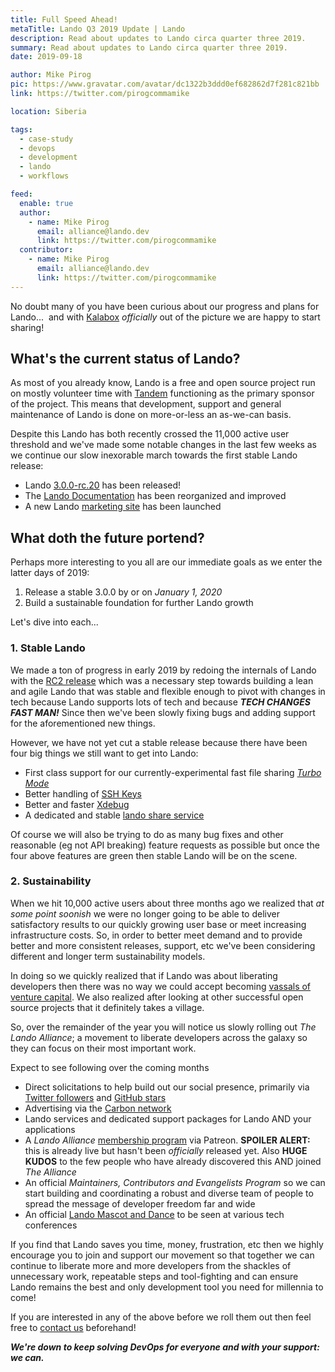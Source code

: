 ```yaml
---
title: Full Speed Ahead!
metaTitle: Lando Q3 2019 Update | Lando
description: Read about updates to Lando circa quarter three 2019.
summary: Read about updates to Lando circa quarter three 2019.
date: 2019-09-18

author: Mike Pirog
pic: https://www.gravatar.com/avatar/dc1322b3ddd0ef682862d7f281c821bb
link: https://twitter.com/pirogcommamike

location: Siberia

tags:
  - case-study
  - devops
  - development
  - lando
  - workflows

feed:
  enable: true
  author:
    - name: Mike Pirog
      email: alliance@lando.dev
      link: https://twitter.com/pirogcommamike
  contributor:
    - name: Mike Pirog
      email: alliance@lando.dev
      link: https://twitter.com/pirogcommamike
---
```


No doubt many of you have been curious about our progress and plans for Lando...  and with [Kalabox](https://kalabox.io) _officially_ out of the picture we are happy to start sharing!

## What's the current status of Lando?

As most of you already know, Lando is a free and open source project run on mostly volunteer time with [Tandem](https://thinktandem.io) functioning as the primary sponsor of the project. This means that development, support and general maintenance of Lando is done on more-or-less an as-we-can basis. 

Despite this Lando has both recently crossed the 11,000 active user threshold and we've made some notable changes in the last few weeks as we continue our slow inexorable march towards the first stable Lando release:

* Lando [3.0.0-rc.20](https://github.com/lando/lando/releases/tag/v3.0.0-rc.20) has been released!
* The [Lando Documentation](https://docs.lando.dev/) has been reorganized and improved
* A new Lando [marketing site](https://lando.dev/) has been launched

## What doth the future portend?

Perhaps more interesting to you all are our immediate goals as we enter the latter days of 2019:

1. Release a stable 3.0.0 by or on _January 1, 2020_
2. Build a sustainable foundation for further Lando growth

Let's dive into each...

### 1. Stable Lando

We made a ton of progress in early 2019 by redoing the internals of Lando with the [RC2 release](https://thinktandem.io/blog/2019/02/01/lando-is-ready-for-the-masses-with-rc2-release/) which was a necessary step towards building a lean and agile Lando that was stable and flexible enough to pivot with changes in tech because Lando supports lots of tech and because **_TECH CHANGES FAST MAN!_** Since then we've been slowly fixing bugs and adding support for the aforementioned new things.

However, we have not yet cut a stable release because there have been four big things we still want to get into Lando:

* First class support for our currently-experimental fast file sharing [_Turbo Mode_](https://github.com/lando/lando/issues/1460#issuecomment-468049588)
* Better handling of [SSH Keys](https://github.com/lando/lando/issues/478)
* Better and faster [Xdebug](https://github.com/lando/lando/issues/1668)
* A dedicated and stable [lando share service](https://github.com/lando/lando/issues/1675)

Of course we will also be trying to do as many bug fixes and other reasonable (eg not API breaking) feature requests as possible but once the four above features are green then stable Lando will be on the scene. 

### 2. Sustainability

When we hit 10,000 active users about three months ago we realized that _at some point soonish_ we were no longer going to be able to deliver satisfactory results to our quickly growing user base or meet increasing infrastructure costs. So, in order to better meet demand and to provide better and more consistent releases, support, etc we've been considering different and longer term sustainability models.

In doing so we quickly realized that if Lando was about liberating developers then there was no way we could accept becoming [vassals of venture capital](https://www.youtube.com/watch?v=_pAII6UO810). We also realized after looking at other successful open source projects that it definitely takes a village.

So, over the remainder of the year you will notice us slowly rolling out _The Lando Alliance_; a movement to liberate developers across the galaxy so they can focus on their most important work.

Expect to see following over the coming months

* Direct solicitations to help build out our social presence, primarily via [Twitter followers](https://twitter.com/devwithlando?lang=en) and [GitHub stars](https://github.com/lando/lando)
* Advertising via the [Carbon network](https://www.carbonads.net/)
* Lando services and dedicated support packages for Lando AND your applications
* A _Lando Alliance_ [membership program](https://www.patreon.com/devwithlando) via Patreon. **SPOILER ALERT:** this is already live but hasn't been _officially_ released yet. Also **HUGE KUDOS** to the few people who have already discovered this AND joined _The Alliance_
* An official _Maintainers, Contributors and Evangelists Program_ so we can start building and coordinating a robust and diverse team of people to spread the message of developer freedom far and wide
* An official [Lando Mascot and Dance](https://www.youtube.com/watch?v=oHg5SJYRHA0) to be seen at various tech conferences

If you find that Lando saves you time, money, frustration, etc then we highly encourage you to join and support our movement so that together we can continue to liberate more and more developers from the shackles of unnecessary work, repeatable steps and tool-fighting and can ensure Lando remains the best and only development tool you need for millennia to come!

If you are interested in any of the above before we roll them out then feel free to [contact us](https://thinktandem.io/contact/) beforehand!

**_We're down to keep solving DevOps for everyone and with your support: we can._**
